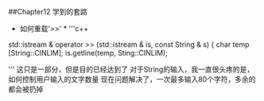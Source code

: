 ##Chapter12 学到的套路

* 如何重载'>>' *
'''c++

std::istream & operator >> (std::istream & is, const String & s)
{
	char temp [String::CINLIM];
	is.getline(temp, Sting::CINLIM);

'''
这只是一部分，但是目的已经达到了
对于String的输入，我一直很头疼的是，如何控制用户输入的文字数量
现在问题解决了，一次最多输入80个字符，多余的都会被扔掉

